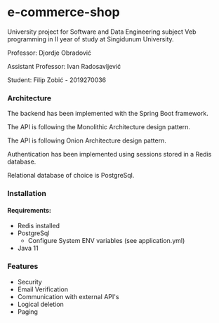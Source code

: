 # e-commerce-shop
University project for Software and Data Engineering subject Veb programming in II year of study at Singidunum University.

Professor: Djordje Obradović

Assistant Professor: Ivan Radosavljević

Student: Filip Zobić - 2019270036

### Architecture

The backend has been implemented with the Spring Boot framework.

The API is following the Monolithic Architecture design pattern.

The API is following Onion Architecture design pattern.

Authentication has been implemented using sessions stored in  a Redis database.

Relational database of choice is PostgreSql. 

### Installation

#### Requirements:

* Redis installed
* PostgreSql
  * Configure System ENV variables (see application.yml)
* Java 11

### Features

* Security
* Email Verification
* Communication with external API's
* Logical deletion
* Paging